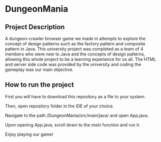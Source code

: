 # DungeonMania
## Project Description
A dungeon-crawler browser game we made in attempts to explore the concept of design patterns such as the factory pattern and composite pattern in Java. This university project was completed as a team of 4 members who were new to Java and the concepts of design patterns, allowing this whole project to be a learning experience for us all. The HTML and server side code was provided by the university and coding the gameplay was our main objective.

## How to run the project
First you will have to download this repository as a file to your system.

Then, open repository folder in the IDE of your choice.

Navigate to the path /DungeonMania/src/main/java/ and open App.java.

Upon opening App.java, scroll down to the *main* function and run it.

Enjoy playing our game!

